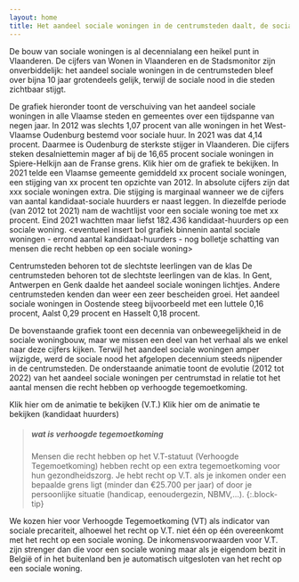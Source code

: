 ```yaml
---
layout: home
title: Het aandeel sociale woningen in de centrumsteden daalt, de sociale nood explodeert.
---
```


De bouw van sociale woningen is al decennialang een heikel punt in Vlaanderen. De cijfers van Wonen in Vlaanderen en de Stadsmonitor zijn onverbiddelijk: het aandeel sociale woningen in de centrumsteden bleef over bijna 10 jaar grotendeels gelijk, terwijl de sociale nood in die steden zichtbaar stijgt.

De grafiek hieronder toont de verschuiving van het aandeel sociale woningen in alle Vlaamse steden en gemeentes over een tijdspanne van negen jaar. In 2012 was slechts 1,07 procent van alle woningen in het West-Vlaamse Oudenburg bestemd voor sociale huur. In 2021 was dat 4,14 procent. Daarmee is Oudenburg de sterkste stijger in Vlaanderen. Die cijfers steken desalniettemin mager af bij de 16,65 procent sociale woningen in Spiere-Helkijn aan de Franse grens.
Klik hier om de grafiek te bekijken. 
In 2021 telde een Vlaamse gemeente gemiddeld xx procent sociale woningen, een stijging van xx procent ten opzichte van 2012. In absolute cijfers zijn dat xxx sociale woningen extra. Die stijging is marginaal wanneer we de cijfers van aantal kandidaat-sociale huurders er naast leggen. In diezelfde periode (van 2012 tot 2021) nam de wachtlijst voor een sociale woning toe met xx procent. Eind 2021 wachtten maar liefst 182.436 kandidaat-huurders op een sociale woning.
<eventueel insert bol grafiek binnenin aantal sociale woningen - errond aantal kandidaat-huurders - nog bolletje schatting van mensen die recht hebben op een sociale woning>

Centrumsteden behoren tot de slechtste leerlingen van de klas
De centrumsteden behoren tot de slechtste leerlingen van de klas. In Gent, Antwerpen en Genk daalde het aandeel sociale woningen lichtjes. Andere centrumsteden kenden dan weer een zeer bescheiden groei. Het aandeel sociale woningen in Oostende steeg bijvoorbeeld met een luttele 0,16 procent, Aalst 0,29 procent en Hasselt 0,18 procent. 

De bovenstaande grafiek toont een decennia van onbeweegelijkheid in de sociale woningbouw, maar we missen een deel van het verhaal als we enkel naar deze cijfers kijken. 
Terwijl het aandeel sociale woningen amper wijzigde, werd de sociale nood het afgelopen decennium steeds nijpender in de centrumsteden. De onderstaande animatie toont de evolutie (2012 tot 2022) van het aandeel sociale woningen per centrumstad in relatie tot het aantal mensen die recht hebben op verhoogde tegemoetkoming. 

Klik hier om de animatie te bekijken (V.T.)
Klik hier om de animatie te bekijken (kandidaat huurders)


> ##### wat is verhoogde tegemoetkoming 
> 
> Mensen die recht hebben op het V.T-statuut (Verhoogde Tegemoetkoming) hebben recht op een extra tegemoetkoming voor hun gezondheidszorg. Je hebt recht op V.T. als je inkomen onder een bepaalde grens ligt (minder dan €25.700 per jaar) of door je persoonlijke situatie (handicap, eenoudergezin, NBMV,...).
{:.block-tip}

We kozen hier voor Verhoogde Tegemoetkoming (VT) als indicator van sociale precariteit, alhoewel het recht op V.T. niet één op één overeenkomt met het recht op een sociale woning. De inkomensvoorwaarden voor V.T. zijn strenger dan die voor een sociale woning maar als je eigendom bezit in België of in het buitenland ben je automatisch uitgesloten van het recht op een sociale woning. 

